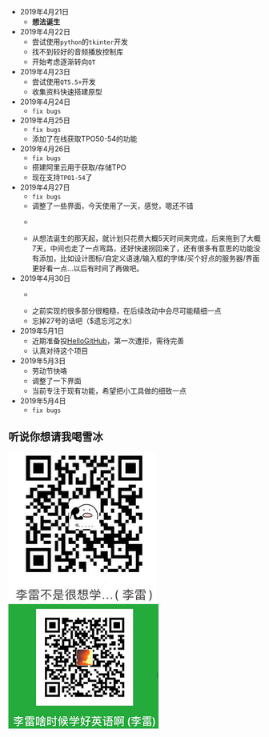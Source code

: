 - 2019年4月21日 
	- **想法诞生**
- 2019年4月22日 
	- 尝试使用`python`的`tkinter`开发
	- 找不到较好的音频播放控制库
	- 开始考虑逐渐转向`QT`
- 2019年4月23日
	- 尝试使用`QT5.5+`开发
	- 收集资料快速搭建原型
- 2019年4月24日  
	- `fix bugs`
- 2019年4月25日  
	- `fix bugs`
	- 添加了在线获取TPO50-54的功能
- 2019年4月26日 
	- `fix bugs`
	- 搭建阿里云用于获取/存储TPO
	- 现在支持`TPO1-54`了
- 2019年4月27日
	- `fix bugs`
	- 调整了一些界面，今天使用了一天，感觉，嗯还不错
	- ~~~**程序进入"稳定"阶段**，今后的每次`commit`都是`fix bug`~~~
	- 从想法诞生的那天起，就计划只花费大概5天时间来完成，后来拖到了大概7天，中间也走了一点弯路，还好快速拐回来了，还有很多有意思的功能没有添加，比如设计图标/自定义语速/输入框的字体/买个好点的服务器/界面更好看一点...以后有时间了再做吧。 
- 2019年4月30日
	- ~~~开始实现**标记同步**的功能（嘻嘻，这个不着急）~~~
	- 之前实现的很多部分很粗糙，在后续改动中会尽可能精细一点
	- 忘掉27号的话吧（$遗忘河之水）
- 2019年5月1日
	- 近期准备投[HelloGitHub](https://github.com/521xueweihan/HelloGitHub)，第一次遭拒，需待完善
	- 认真对待这个项目
- 2019年5月3日
	- 劳动节快咯
	- 调整了一下界面
	- 当前专注于现有功能，希望把小工具做的细致一点
- 2019年5月4日
	- `fix bugs`

听说你想请我喝雪冰
--------------------------------------------------------------------------------
![](../samples/pay_ali.png)
![](../samples/pay_wechat.png)